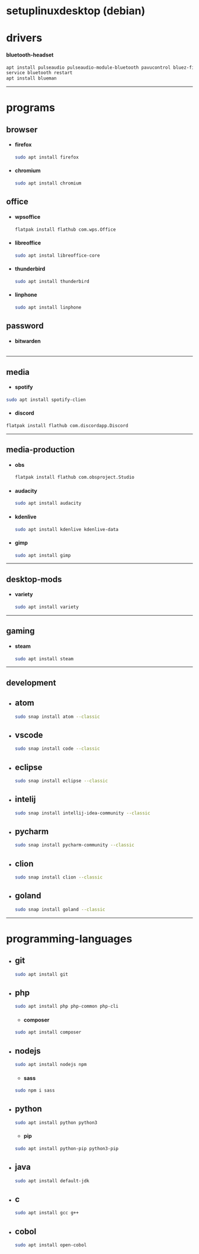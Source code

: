 # setuplinuxdesktop (debian)

# drivers

#### bluetooth-headset
```bash
apt install pulseaudio pulseaudio-module-bluetooth pavucontrol bluez-firmware
service bluetooth restart
apt install blueman
```

---

# programs

## browser
- #### firefox
  ```bash
  sudo apt install firefox
  ```
- #### chromium
  ```bash
  sudo apt install chromium
  ```

## office
- #### wpsoffice
  ```bash
  flatpak install flathub com.wps.Office
  ```
- #### libreoffice
  ```bash
  sudo apt instal libreoffice-core
  ```
- #### thunderbird
  ```bash
  sudo apt install thunderbird
  ```
- #### linphone
  ```bash
  sudo apt install linphone
  ```

## password
- #### bitwarden
  ```bash

  ```

---

## media
  - #### spotify
  ```bash
  sudo apt install spotify-clien
  ```
  - #### discord
  ```bash
  flatpak install flathub com.discordapp.Discord
  ```

---

## media-production
- #### obs
  ```bash
  flatpak install flathub com.obsproject.Studio
  ```
- #### audacity
  ```bash
  sudo apt install audacity
  ```
- #### kdenlive
  ```bash
  sudo apt install kdenlive kdenlive-data
  ```
- #### gimp
  ```bash
  sudo apt install gimp
  ```

---

## desktop-mods
- #### variety
  ```bash
  sudo apt install variety
  ```

---

## gaming
- #### steam
  ```bash
  sudo apt install steam
  ```

---

## development
- ## atom
  ```bash
  sudo snap install atom --classic
  ```
- ## vscode
  ```bash
  sudo snap install code --classic
  ```
- ## eclipse
  ```bash
  sudo snap install eclipse --classic
  ```
- ## intelij
  ```bash
  sudo snap install intellij-idea-community --classic
  ```
- ## pycharm
  ```bash
  sudo snap install pycharm-community --classic
  ```
- ## clion
  ```bash
  sudo snap install clion --classic
  ```
- ## goland
  ```bash
  sudo snap install goland --classic
  ```

---

# programming-languages

- ## git
  ```bash
  sudo apt install git
  ```
- ## php
  ```bash
  sudo apt install php php-common php-cli
  ```
  - #### composer
  ```bash
  sudo apt install composer
  ```
- ## nodejs
  ```bash
  sudo apt install nodejs npm
  ```
  - #### sass
  ```bash
  sudo npm i sass
  ```
- ## python
  ```bash
  sudo apt install python python3
  ```
  - #### pip
  ```bash
  sudo apt install python-pip python3-pip
  ```
- ## java
  ```bash
  sudo apt install default-jdk
  ```
- ## c
  ```bash
  sudo apt install gcc g++
  ```
- ## cobol
  ```bash
  sudo apt install open-cobol
  ```

